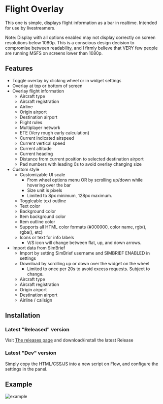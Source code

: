 # Flight Overlay

This one is simple, displays flight information as a bar in realtime.
Intended for use by livestreamers.

Note: Display with all options enabled may not display correctly on screen resolutions below 1080p. This is a conscious design decision to compromise between readability, and I firmly believe that VERY few people are running MSFS on screens lower than 1080p.

## Features
- Toggle overlay by clicking wheel or in widget settings
- Overlay at top or bottom of screen
- Overlay flight information
  - Aircraft type
  - Aircraft registration
  - Airline
  - Origin airport
  - Destination airport
  - Flight rules
  - Multiplayer network
  - ETE (Very rough early calculation)
  - Current indicated airspeed
  - Current vertical speed
  - Current altitude
  - Current heading
  - Distance from current position to selected destination airport
  - Pad numbers with leading 0s to avoid overlay changing size
- Custom style
  - Customizable UI scale
    - From wheel options menu OR by scrolling up/down while hovering over the bar
    - Size unit is pixels
    - Limited to 8px minimum, 128px maximum.
  - Toggleable text outline
  - Text color
  - Background color
  - Item background color
  - Item outline color
  - Supports all HTML color formats (#000000, color name, rgb(), rgba(), etc)
  - Icons or text for info labels
    - V/S icon will change between flat, up, and down arrows.
- Import data from SimBrief
  - Import by setting SimBrief username and SIMBRIEF ENABLED in settings
  - Download by scrolling up or down over the widget on the wheel
    - Limited to once per 20s to avoid excess requests. Subject to change.
  - Aircraft type
  - Aircraft registration
  - Origin airport
  - Destination airport
  - Airline / callsign

## Installation

### Latest "Released" version
Visit [The releases page](https://github.com/AylaCodes/flow-flight-overlay/releases/) and download/install the latest Release

### Latest "Dev" version
Simply copy the HTML/CSS/JS into a new script on Flow, and configure the settings in the panel.

## Example

![example](https://cdn.wolfie.space/images/FlightSimulator_1677622577.png)
